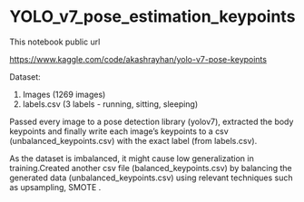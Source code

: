 # YOLO_v7_pose_estimation_keypoints
This notebook public url

https://www.kaggle.com/code/akashrayhan/yolo-v7-pose-keypoints

Dataset:
1. Images (1269 images)
2. labels.csv (3 labels - running, sitting, sleeping)


Passed every image to a pose detection library (yolov7), extracted the body keypoints and finally write each
image’s keypoints to a csv (unbalanced_keypoints.csv) with the exact label
(from labels.csv).


As the dataset is imbalanced, it might cause low generalization in training.Created another csv file (balanced_keypoints.csv) by balancing
the generated data (unbalanced_keypoints.csv) using
relevant techniques such as upsampling, SMOTE .
